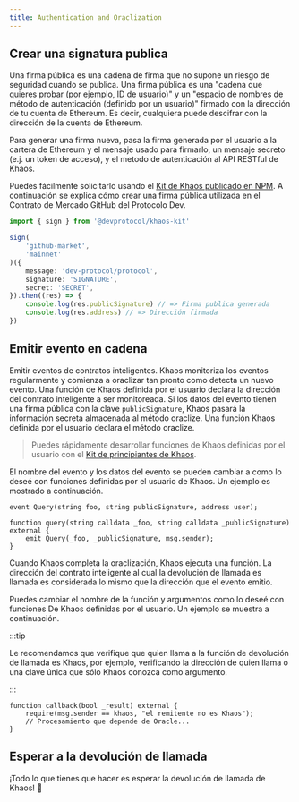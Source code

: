 ```yaml
---
title: Authentication and Oraclization
---
```


## Crear una signatura publica

Una firma pública es una cadena de firma que no supone un riesgo de seguridad cuando se publica. Una firma pública es una "cadena que quieres probar (por ejemplo, ID de usuario)" y un "espacio de nombres de método de autenticación (definido por un usuario)" firmado con la dirección de tu cuenta de Ethereum. Es decir, cualquiera puede descifrar con la dirección de la cuenta de Ethereum.

Para generar una firma nueva, pasa la firma generada por el usuario a la cartera de Ethereum y el mensaje usado para firmarlo, un mensaje secreto (e.j. un token de acceso), y el metodo de autenticación al API RESTful de Khaos.

Puedes fácilmente solicitarlo usando el [Kit de Khaos publicado en NPM](https://www.npmjs.com/package/@devprotocol/khaos-kit). A continuación se explica cómo crear una firma pública utilizada en el Contrato de Mercado GitHub del Protocolo Dev.

```ts
import { sign } from '@devprotocol/khaos-kit'

sign(
	'github-market',
	'mainnet'
)({
	message: 'dev-protocol/protocol',
	signature: 'SIGNATURE',
	secret: 'SECRET',
}).then((res) => {
	console.log(res.publicSignature) // => Firma publica generada
	console.log(res.address) // => Dirección firmada
})
```

## Emitir evento en cadena

Emitir eventos de contratos inteligentes. Khaos monitoriza los eventos regularmente y comienza a oraclizar tan pronto como detecta un nuevo evento. Una función de Khaos definida por el usuario declara la dirección del contrato inteligente a ser monitoreada. Si los datos del evento tienen una firma pública con la clave `publicSignature`, Khaos pasará la información secreta almacenada al método oraclize. Una función Khaos definida por el usuario declara el método oraclize.

> Puedes rápidamente desarrollar funciones de Khaos definidas por el usuario con el [Kit de principiantes de Khaos](https://github.com/dev-protocol/khaos-starter-kit).

El nombre del evento y los datos del evento se pueden cambiar a como lo deseé con funciones definidas por el usuario de Khaos. Un ejemplo es mostrado a continuación.

```solidity
event Query(string foo, string publicSignature, address user);

function query(string calldata _foo, string calldata _publicSignature) external {
	emit Query(_foo, _publicSignature, msg.sender);
}
```

Cuando Khaos completa la oraclización, Khaos ejecuta una función. La dirección del contrato inteligente al cual la devolución de llamada es llamada es considerada lo mismo que la dirección que el evento emitio.

Puedes cambiar el nombre de la función y argumentos como lo deseé con funciones De Khaos definidas por el usuario. Un ejemplo se muestra a continuación.

:::tip

Le recomendamos que verifique que quien llama a la función de devolución de llamada es Khaos, por ejemplo, verificando la dirección de quien llama o una clave única que sólo Khaos conozca como argumento.

:::

```solidity
function callback(bool _result) external {
	require(msg.sender == khaos, "el remitente no es Khaos");
	// Procesamiento que depende de Oracle...
}
```

## Esperar a la devolución de llamada

¡Todo lo que tienes que hacer es esperar la devolución de llamada de Khaos! 🎉
